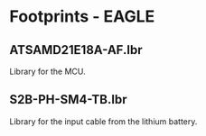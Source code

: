 # Footprints - EAGLE

## ATSAMD21E18A-AF.lbr

Library for the MCU.

## S2B-PH-SM4-TB.lbr

Library for the input cable from the lithium battery.
